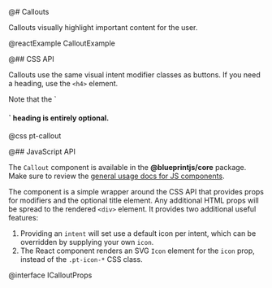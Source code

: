 @# Callouts

Callouts visually highlight important content for the user.

@reactExample CalloutExample

@## CSS API

Callouts use the same visual intent modifier classes as buttons. If you need a
heading, use the `<h4>` element.

<div class="pt-callout pt-intent-primary pt-icon-info-sign">
    Note that the `<h4>` heading is entirely optional.
</div>

@css pt-callout

@## JavaScript API

The `Callout` component is available in the **@blueprintjs/core** package.
Make sure to review the [general usage docs for JS components](#blueprint.usage).

The component is a simple wrapper around the CSS API that provides props for modifiers and the optional title
element. Any additional HTML props will be spread to the rendered `<div>` element. It provides two additional
useful features:

1. Providing an `intent` will set use a default icon per intent, which can be overridden by supplying
   your own `icon`.
1. The React component renders an SVG `Icon` element for the `icon` prop, instead of the `.pt-icon-*`
   CSS class.

@interface ICalloutProps
